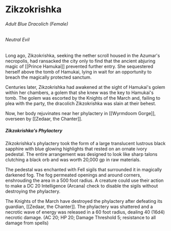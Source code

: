 # Zikzokrishka

###### Adult Blue Dracolich (Female)

###### Neutral Evil

Long ago, Zikzokrishka, seeking the nether scroll housed in the Azumar's necropolis, had ransacked the city only to find that the ancient abjuring magic of [[Prince Hamukai]] prevented further entry. She sequestered herself above the tomb of Hamukai, lying in wait for an opportunity to breach the magically protected sanctum.

Centuries later, Zikzokrishka had awakened at the sight of Hamukai's golem within her chambers, a golem that she knew was the key to Hamukai's tomb. The golem was escorted by the Knights of the March and, failing to plea with the party, the dracolich Zikzokrishka was slain at their behest.

Now, her body rejuvinates near her phylactery in [[Wyrmdoom Gorge]], overseen by [[Zedaar, the Chanter]].

##### Zikzokrishka's Phylactery

Zikzokrishka's phylactery took the form of a large translucent lustrous black sapphire with blue glowing highlights that rested on an ornate ivory pedestal. The entire arrangement was designed to look like sharp talons clutching a black orb and was worth 20,000 gp in raw materials. 

The pedestal was enchanted with Fell sigils that surrounded it in magically darkened fog. The fog permeated openings and around corners, enshrouding the area in a 500 foot radius. A creature could use their action to make a DC 20 Intelligence (Arcana) check to disable the sigils without destroying the phylactery.

The Knights of the March have destroyed the phylactery after defeating its guardian, [[Zedaar, the Chanter]]. The phylactery was shattered and a necrotic wave of energy was released in a 60 foot radius, dealing 40 (16d4) necrotic damage. (AC 20; HP 20; Damage Threshold 5; resistance to all damage from spells)